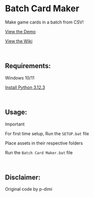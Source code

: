# Batch Card Maker
Make game cards in a batch from CSV!

[View the Demo](https://youtu.be/8Xv3JhwMKsI)

[View the Wiki](https://github.com/ssjshields/Batch-Card-Maker/wiki)

&nbsp;
## Requirements:
Windows 10/11

[Install Python 3.12.3](https://www.python.org/downloads/release/python-3123/) 

&nbsp;
## Usage:
> [!IMPORTANT]
For first time setup, Run the `SETUP.bat` file

Place assets in their respective folders

Run the `Batch Card Maker.bat` file

&nbsp;
## Disclaimer:
Original code by p-dimi
